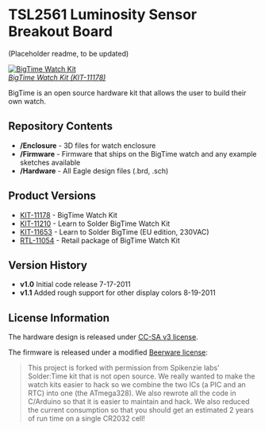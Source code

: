 TSL2561 Luminosity Sensor Breakout Board
=================
(Placeholder readme, to be updated)

[![BigTime Watch Kit](https://dlnmh9ip6v2uc.cloudfront.net/images/products/1/1/1/7/8/Watch-01-Working\(Pathed\)_medium.jpg)  
*BigTime Watch Kit (KIT-11178)*](https://www.sparkfun.com/products/11178)

BigTime is an open source hardware kit that allows the user to build their own watch.

Repository Contents
-------------------
* **/Enclosure** - 3D files for watch enclosure
* **/Firmware** - Firmware that ships on the BigTime watch and any example sketches available
* **/Hardware** - All Eagle design files (.brd, .sch)

Product Versions
----------------
* [KIT-11178](https://www.sparkfun.com/products/11178) - BigTime Watch Kit
* [KIT-11210](https://www.sparkfun.com/products/11210) - Learn to Solder BigTime Watch Kit
* [KIT-11653](https://www.sparkfun.com/products/11653) - Learn to Solder BigTime (EU edition, 230VAC)
* [RTL-11054](https://www.sparkfun.com/products/11054) - Retail package of BigTime Watch Kit

Version History
---------------
* **v1.0** Initial code release 7-17-2011
* **v1.1** Added rough support for other display colors 8-19-2011

License Information
-------------------
The hardware design is released under [CC-SA v3 license](http://creativecommons.org/licenses/by-sa/3.0/us/).  

The firmware is released under a modified [Beerware license](http://en.wikipedia.org/wiki/Beerware):  
> This project is forked with permission from Spikenzie labs' Solder:Time kit that is not open source. We really wanted to make the watch kits easier to hack so we combine the two ICs (a PIC and an RTC) into one (the ATmega328). We also rewrote all the code in C/Arduino so that it is easier to maintain and hack. We also reduced the current consumption so that you should get an estimated 2 years of run time on a single CR2032 cell!
